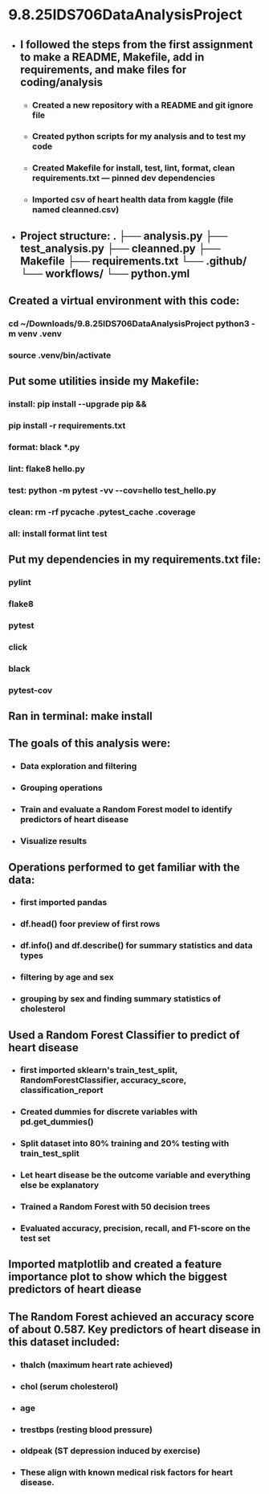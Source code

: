 # 9.8.25IDS706DataAnalysisProject
- ## I followed the steps from the first assignment to make a README, Makefile, add in requirements, and make files for coding/analysis
    -  ### Created a new repository with a README and git ignore file
    - ### Created python scripts for my analysis and to test my code
    - ### Created Makefile for install, test, lint, format, clean requirements.txt — pinned dev dependencies
    - ### Imported csv of heart health data from kaggle (file named cleanned.csv)


- ## Project structure: . ├── analysis.py ├── test_analysis.py ├── cleanned.py ├── Makefile ├── requirements.txt └── .github/ └── workflows/ └── python.yml

## Created a virtual environment with this code:
### cd ~/Downloads/9.8.25IDS706DataAnalysisProject python3 -m venv .venv
### source .venv/bin/activate

## Put some utilities inside my Makefile: 
### install: pip install --upgrade pip &&
### pip install -r requirements.txt
### format: black *.py
### lint: flake8 hello.py
### test: python -m pytest -vv --cov=hello test_hello.py
### clean: rm -rf pycache .pytest_cache .coverage
### all: install format lint test

## Put my dependencies in my requirements.txt file: 
### pylint 
### flake8 
### pytest 
### click 
### black 
### pytest-cov

## Ran in  terminal: make install

## The goals of this analysis were:
- ### Data exploration and filtering
- ### Grouping operations
- ### Train and evaluate a Random Forest model to identify predictors of heart disease
- ### Visualize results


## Operations performed to get familiar with the data:
- ### first imported pandas
- ### df.head() foor preview of first rows
- ### df.info() and df.describe() for summary statistics and data types
- ### filtering by age and sex
- ### grouping by sex and finding summary statistics of cholesterol



## Used a Random Forest Classifier to predict of heart disease
- ### first imported sklearn's train_test_split, RandomForestClassifier, accuracy_score, classification_report
- ### Created dummies for discrete variables with pd.get_dummies()
- ### Split dataset into 80% training and 20% testing with train_test_split
- ### Let heart disease be the outcome variable and everything else be explanatory
- ### Trained a Random Forest with 50 decision trees
- ### Evaluated accuracy, precision, recall, and F1-score on the test set

## Imported matplotlib and created a feature importance plot to show which the biggest predictors of heart diease
## The Random Forest achieved an accuracy score of about 0.587. Key predictors of heart disease in this dataset included:
- ### thalch (maximum heart rate achieved)
- ### chol (serum cholesterol)
- ### age
- ### trestbps (resting blood pressure)
- ### oldpeak (ST depression induced by exercise)
- ### These align with known medical risk factors for heart disease.
